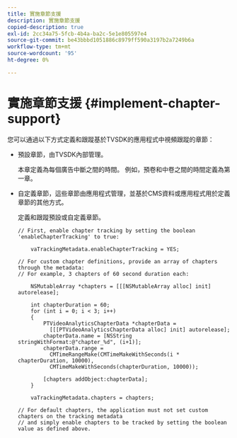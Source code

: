 ```yaml
---
title: 實施章節支援
description: 實施章節支援
copied-description: true
exl-id: 2cc34a75-5fcb-4b4a-ba2c-5e1e805597e4
source-git-commit: be43bbbd1051886c8979ff590a3197b2a7249b6a
workflow-type: tm+mt
source-wordcount: '95'
ht-degree: 0%

---
```


# 實施章節支援 {#implement-chapter-support}

您可以通過以下方式定義和跟蹤基於TVSDK的應用程式中視頻跟蹤的章節：

* 預設章節，由TVSDK內部管理。

   本章定義為每個廣告中斷之間的時間。 例如，預卷和中卷之間的時間定義為第一章。
* 自定義章節，這些章節由應用程式管理，並基於CMS資料或應用程式用於定義章節的其他方式。

   定義和跟蹤預設或自定義章節。

   ```
   // First, enable chapter tracking by setting the boolean 'enableChapterTracking' to true: 
   
       vaTrackingMetadata.enableChapterTracking = YES; 
   
   // For custom chapter definitions, provide an array of chapters through the metadata:  
   // For example, 3 chapters of 60 second duration each: 
   
       NSMutableArray *chapters = [[[NSMutableArray alloc] init] autorelease]; 
   
       int chapterDuration = 60; 
       for (int i = 0; i < 3; i++) 
       { 
           PTVideoAnalyticsChapterData *chapterData =  
             [[[PTVideoAnalyticsChapterData alloc] init] autorelease]; 
           chapterData.name = [NSString stringWithFormat:@"chapter_%d", (i+1)]; 
           chapterData.range =  
             CMTimeRangeMake(CMTimeMakeWithSeconds(i * chapterDuration, 10000),  
             CMTimeMakeWithSeconds(chapterDuration, 10000)); 
   
           [chapters addObject:chapterData]; 
       } 
   
       vaTrackingMetadata.chapters = chapters; 
   
   // For default chapters, the application must not set custom chapters on the tracking metadata  
   // and simply enable chapters to be tracked by setting the boolean value as defined above.
   ```
